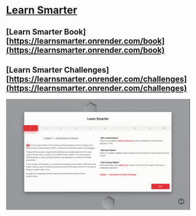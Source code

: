 # [Learn Smarter](https://learnsmarter.onrender.com/)
## [Learn Smarter Book][https://learnsmarter.onrender.com/book](https://learnsmarter.onrender.com/book)
## [Learn Smarter Challenges][https://learnsmarter.onrender.com/challenges](https://learnsmarter.onrender.com/challenges)

![Learn Smarter](assets/learnsmarter_00.gif "Learn Smarter")